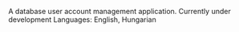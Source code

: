 A database user account management application.
Currently under development
Languages: English, Hungarian

